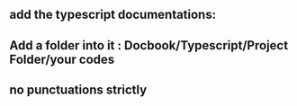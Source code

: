 ## add the typescript documentations: 
## Add a folder into it : Docbook/Typescript/Project Folder/your codes
## no punctuations strictly

